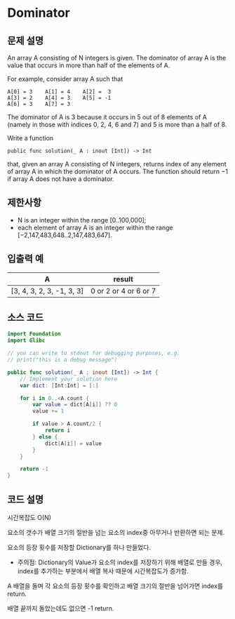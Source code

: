 # Dominator

## 문제 설명
An array A consisting of N integers is given. The dominator of array A is the value that occurs in more than half of the elements of A.

For example, consider array A such that

    A[0] = 3    A[1] = 4    A[2] =  3
    A[3] = 2    A[4] = 3    A[5] = -1
    A[6] = 3    A[7] = 3

The dominator of A is 3 because it occurs in 5 out of 8 elements of A (namely in those with indices 0, 2, 4, 6 and 7) and 5 is more than a half of 8.

Write a function

    public func solution(_ A : inout [Int]) -> Int

that, given an array A consisting of N integers, returns index of any element of array A in which the dominator of A occurs. The function should return −1 if array A does not have a dominator.

## 제한사항
 - N is an integer within the range [0..100,000];
 - each element of array A is an integer within the range [−2,147,483,648..2,147,483,647].

## 입출력 예
| A | result |
| - | ------ |
|[3, 4, 3, 2, 3, -1, 3, 3]|0 or 2 or 4 or 6 or 7|

## 소스 코드
```Swift
import Foundation
import Glibc

// you can write to stdout for debugging purposes, e.g.
// print("this is a debug message")

public func solution(_ A : inout [Int]) -> Int {
    // Implement your solution here
    var dict: [Int:Int] = [:]

    for i in 0..<A.count {
        var value = dict[A[i]] ?? 0
        value += 1

        if value > A.count/2 {
            return i
        } else {
            dict[A[i]] = value
        }
    }

    return -1
}
```

## 코드 설명
시간복잡도 O(N)

요소의 갯수가 배열 크기의 절반을 넘는 요소의 index중 아무거나 반환하면 되는 문제.

요소의 등장 횟수를 저장할 Dictionary를 하나 만들었다.
 * 주의점: Dictionary의 Value가 요소의 index를 저장하기 위해 배열로 만들 경우, index를 추가하는 부분에서 배열 복사 때문에 시간복잡도가 증가함.

A 배열을 돌며 각 요소의 등장 횟수를 확인하고 배열 크기의 절반을 넘어가면 index를 return.

배열 끝까지 돌았는데도 없으면 -1 return.